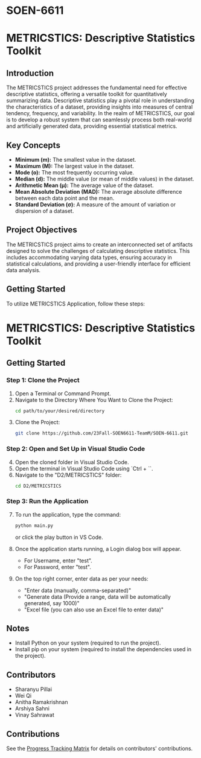 # SOEN-6611
# METRICSTICS: Descriptive Statistics Toolkit

## Introduction

The METRICSTICS project addresses the fundamental need for effective descriptive statistics, offering a versatile toolkit for quantitatively summarizing data. Descriptive statistics play a pivotal role in understanding the characteristics of a dataset, providing insights into measures of central tendency, frequency, and variability. In the realm of METRICSTICS, our goal is to develop a robust system that can seamlessly process both real-world and artificially generated data, providing essential statistical metrics.

## Key Concepts

- **Minimum (m):** The smallest value in the dataset.
- **Maximum (M):** The largest value in the dataset.
- **Mode (o):** The most frequently occurring value.
- **Median (d):** The middle value (or mean of middle values) in the dataset.
- **Arithmetic Mean (μ):** The average value of the dataset.
- **Mean Absolute Deviation (MAD):** The average absolute difference between each data point and the mean.
- **Standard Deviation (σ):** A measure of the amount of variation or dispersion of a dataset.

## Project Objectives

The METRICSTICS project aims to create an interconnected set of artifacts designed to solve the challenges of calculating descriptive statistics. This includes accommodating varying data types, ensuring accuracy in statistical calculations, and providing a user-friendly interface for efficient data analysis.

## Getting Started

To utilize METRICSTICS Application, follow these steps:
# METRICSTICS: Descriptive Statistics Toolkit

## Getting Started

### Step 1: Clone the Project

1. Open a Terminal or Command Prompt.
2. Navigate to the Directory Where You Want to Clone the Project:
    ```bash
    cd path/to/your/desired/directory
    ```
3. Clone the Project:
    ```bash
    git clone https://github.com/23Fall-SOEN6611-TeamM/SOEN-6611.git
    ```

### Step 2: Open and Set Up in Visual Studio Code

4. Open the cloned folder in Visual Studio Code.
5. Open the terminal in Visual Studio Code using `Ctrl + ``.
6. Navigate to the "D2/METRICSTICS" folder:
    ```bash
    cd D2/METRICSTICS
    ```

### Step 3: Run the Application

7. To run the application, type the command:
    ```bash
    python main.py
    ```
   or click the play button in VS Code.

8. Once the application starts running, a Login dialog box will appear.
   - For Username, enter "test".
   - For Password, enter "test".

9. On the top right corner, enter data as per your needs:
   - "Enter data (manually, comma-separated)"
   - "Generate data (Provide a range, data will be automatically generated, say 1000)"
   - "Excel file (you can also use an Excel file to enter data)"

## Notes
- Install Python on your system (required to run the project).
- Install pip on your system (required to install the dependencies used in the project).

## Contributors

- Sharanyu Pillai
- Wei Qi
- Anitha Ramakrishnan
- Arshiya Sahni
- Vinay Sahrawat

## Contributions

See the [Progress Tracking Matrix](https://github.com/23Fall-SOEN6611-TeamM/SOEN-6611/blob/main/D2/Progress%20Tracking%20Matrix.xlsx) for details on contributors' contributions.


   
